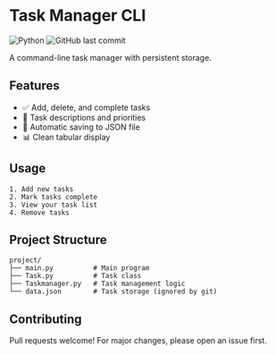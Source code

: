# Task Manager CLI

![Python](https://img.shields.io/badge/python-3.8+-blue.svg)
![GitHub last commit](https://img.shields.io/github/last-commit/JayF-cs/Task-Manager-CLI)

A command-line task manager with persistent storage.

## Features
- ✅ Add, delete, and complete tasks
- 📝 Task descriptions and priorities
- 💾 Automatic saving to JSON file
- 📊 Clean tabular display

## Usage
```
1. Add new tasks
2. Mark tasks complete
3. View your task list
4. Remove tasks
```

## Project Structure
```
project/
├── main.py          # Main program
├── Task.py          # Task class
├── Taskmanager.py   # Task management logic
└── data.json        # Task storage (ignored by git)
```

## Contributing
Pull requests welcome! For major changes, please open an issue first.
